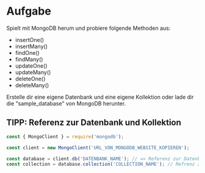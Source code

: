 # Aufgabe

Spielt mit MongoDB herum und probiere folgende Methoden aus:

- insertOne()
- insertMany()
- findOne()
- findMany()
- updateOne()
- updateMany()
- deleteOne()
- deleteMany()

Erstelle dir eine eigene Datenbank und eine eigene Kollektion oder lade dir die "sample_database" von MongoDB herunter.

## TIPP: Referenz zur Datenbank und Kollektion

```js
const { MongoClient } = require('mongodb');

const client = new MongoClient('URL_VON_MONGODB_WEBSITE_KOPIEREN');

const database = client.db('DATENBANK_NAME'); // => Referenz zur Datenbank
const collection = database.collection('COLLECTION_NAME'); // Refrenz zur Kollektion
```
